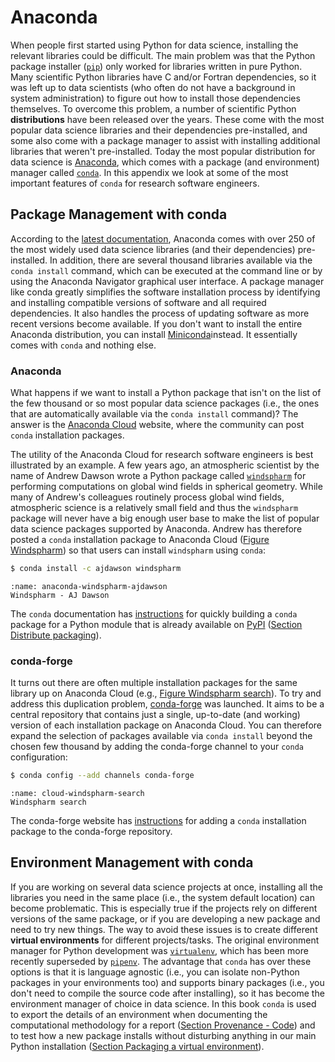 # Anaconda

When people first started using Python for data science,
installing the relevant libraries could be difficult. The main problem was that the Python package installer ([`pip`](https://pypi.org/project/pip/))
only worked for libraries written in pure Python.
Many scientific Python libraries have C and/or Fortran dependencies,
so it was left up to data scientists
(who often do not have a background in system administration)
to figure out how to install those dependencies themselves.
To overcome this problem,
a number of scientific Python **distributions** have been released over the years.
These come with the most popular data science libraries and their dependencies pre-installed,
and some also come with a package manager to assist
with installing additional libraries that weren't pre-installed.
Today the most popular distribution for data science is [Anaconda](https://anaconda.com), which comes with a package (and environment) manager called [`conda`](https://conda.io).
In this appendix we look at some of the most important features of `conda`
for research software engineers.

## Package Management with conda 

According to the [latest documentation](https://docs.anaconda.com/anaconda/),
Anaconda comes with over 250 of the most widely used data science libraries (and their dependencies) pre-installed.
In addition, there are several thousand libraries available via the `conda install` command,
which can be executed at the command line or by using the Anaconda Navigator graphical user interface.
A package manager like conda greatly simplifies the software installation process
by identifying and installing compatible versions of software and all required dependencies.
It also handles the process of updating software as more recent versions become available.
If you don't want to install the entire Anaconda distribution,
you can install [Miniconda](https://docs.conda.io/en/latest/miniconda.html)instead. It essentially comes with `conda` and nothing else.

### Anaconda

What happens if we want to install a Python package
that isn't on the list of the few thousand or so most popular data science packages (i.e., the ones that are automatically available via the `conda install` command)?
The answer is the [Anaconda Cloud](https://anaconda.org/) website,
where the community can post `conda` installation packages.

The utility of the Anaconda Cloud for research software engineers
is best illustrated by an example.
A few years ago, an atmospheric scientist by the name of Andrew Dawson
wrote a Python package called [`windspharm`](https://ajdawson.github.io/windspharm/latest/)
for performing computations on global wind fields in spherical geometry.
While many of Andrew's colleagues routinely process global wind fields,
atmospheric science is a relatively small field and thus the `windspharm` package
will never have a big enough user base to make the list of
popular data science packages supported by Anaconda.
Andrew has therefore posted a `conda` installation package to Anaconda Cloud
([Figure Windspharm](anaconda-windspharm-ajdawson))
so that users can install `windspharm` using `conda`:

```bash
$ conda install -c ajdawson windspharm
```

```{figure} ../figures/anaconda/cloud-windspharm-ajdawson.png
:name: anaconda-windspharm-ajdawson
Windspharm - AJ Dawson
```

The `conda` documentation has [instructions]( https://docs.conda.io/projects/conda-build/en/latest/user-guide/tutorials/build-pkgs-skeleton.html) for quickly building
a `conda` package for a Python module that is already available on [PyPI](https://pypi.org/) ([Section Distribute packaging](https://software-engineering-group-up.github.io/RSE-UP/chapters/packaging.html#distributing-packages)).

### conda-forge

It turns out there are often multiple installation packages for the same library
up on Anaconda Cloud (e.g., [Figure Windspharm search](windspharm-search)).
To try and address this duplication problem, [conda-forge](https://conda-forge.org/) was launched.
It aims to be a central repository that contains just a single, up-to-date (and working)
version of each installation package on Anaconda Cloud.
You can therefore expand the selection of packages available via `conda install`
beyond the chosen few thousand by adding the conda-forge channel to your `conda` configuration:

```bash
$ conda config --add channels conda-forge
```

```{figure} ../figures/anaconda/cloud-windspharm-search.png
:name: cloud-windspharm-search
Windspharm search
```

The conda-forge website has [instructions](https://conda-forge.org/#add_recipe)
for adding a `conda` installation package to the conda-forge repository.

## Environment Management with conda

If you are working on several data science projects at once,
installing all the libraries you need in the same place
(i.e., the system default location) can become problematic.
This is especially true if the projects rely on different versions of the same package,
or if you are developing a new package and need to try new things.
The way to avoid these issues is to create different **virtual environments** for different projects/tasks.
The original environment manager for Python development was [`virtualenv`](https://virtualenv.pypa.io/),
which has been more recently superseded by [`pipenv`]( https://docs.pipenv.org/).
The advantage that `conda` has over these options is that it is language agnostic
(i.e., you can isolate non-Python packages in your environments too) and
supports binary packages (i.e., you don't need to compile the source code after installing),
so it has become the environment manager of choice in data science.
In this book `conda` is used to export the details of an environment
when documenting the computational methodology for a report ([Section Provenance - Code](https://software-engineering-group-up.github.io/RSE-UP/chapters/tracking_provenance.html#code-provenance))
and to test how a new package installs without disturbing anything
in our main Python installation ([Section Packaging a virtual environment](https://software-engineering-group-up.github.io/RSE-UP/chapters/packaging.html#virtual-environments)).

